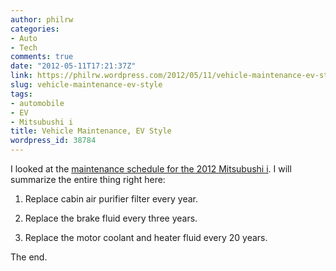 ```yaml
---
author: philrw
categories:
- Auto
- Tech
comments: true
date: "2012-05-11T17:21:37Z"
link: https://philrw.wordpress.com/2012/05/11/vehicle-maintenance-ev-style/
slug: vehicle-maintenance-ev-style
tags:
- automobile
- EV
- Mitsubushi i
title: Vehicle Maintenance, EV Style
wordpress_id: 38784
---
```


I looked at the [maintenance schedule for the 2012 Mitsubushi i](http://web.archive.org/web/20120131064230/http://www.mitsubishicars.com:80/media/owners/pdf/2012MY_Warranty_iMiev_Complete.pdf). I will summarize the entire thing right here:

1. Replace cabin air purifier filter every year.

2. Replace the brake fluid every three years.

3. Replace the motor coolant and heater fluid every 20 years.

The end.
